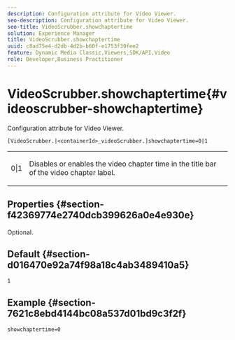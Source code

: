 ```yaml
---
description: Configuration attribute for Video Viewer.
seo-description: Configuration attribute for Video Viewer.
seo-title: VideoScrubber.showchaptertime
solution: Experience Manager
title: VideoScrubber.showchaptertime
uuid: c8ad75e4-d2db-4d2b-b60f-e1753f30fee2
feature: Dynamic Media Classic,Viewers,SDK/API,Video
role: Developer,Business Practitioner
---
```


# VideoScrubber.showchaptertime{#videoscrubber-showchaptertime}

Configuration attribute for Video Viewer.

 `[VideoScrubber.|<containerId>_videoScrubber.]showchaptertime=0|1`

<table id="table_C616483932C2482CA9794DDD7313FD7C"> 
 <tbody> 
  <tr> 
   <td colname="col1"> <p> <span class="codeph"> 0|1</span> </p> </td> 
   <td colname="col2"> <p> Disables or enables the video chapter time in the title bar of the video chapter label. </p> </td> 
  </tr> 
 </tbody> 
</table>

## Properties {#section-f42369774e2740dcb399626a0e4e930e}

Optional.

## Default {#section-d016470e92a74f98a18c4ab3489410a5}

`1`

## Example {#section-7621c8ebd4144bc08a537d01bd9c3f2f}

```
showchaptertime=0
```

